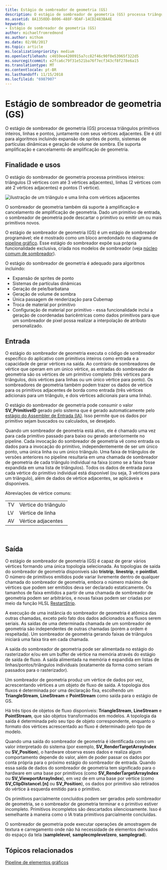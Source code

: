```yaml
---
title: Estágio de sombreador de geometria (GS)
description: O estágio de sombreador de geometria (GS) processa triângulos primitivos inteiros, linhas e pontos, juntamente com seus vértices adjacentes.
ms.assetid: 8A1350DD-B006-488F-9DAF-14CD2483BA4E
keywords:
- Estágio de sombreador de geometria (GS)
author: michaelfromredmond
ms.author: mithom
ms.date: 02/08/2017
ms.topic: article
ms.localizationpriority: medium
ms.openlocfilehash: c4659ee4200915a7cc82f46c90f0e53965f322d5
ms.sourcegitcommit: e2fca6c79f31e521ba76f7ecf343cf8f278e6a15
ms.translationtype: MT
ms.contentlocale: pt-BR
ms.lasthandoff: 11/15/2018
ms.locfileid: "6987907"
---
```

# <a name="geometry-shader-gs-stage"></a>Estágio de sombreador de geometria (GS)


O estágio de sombreador de geometria (GS) processa triângulos primitivos inteiros, linhas e pontos, juntamente com seus vértices adjacentes. Ele é útil para algoritmos incluindo expansão de sprites de ponto, sistemas de partículas dinâmicas e geração de volume de sombra. Ele suporta amplificação e cancelamento de amplificação de geometria.

## <a name="span-idpurposeandusesspanspan-idpurposeandusesspanspan-idpurposeandusesspanpurpose-and-uses"></a><span id="Purpose_and_uses"></span><span id="purpose_and_uses"></span><span id="PURPOSE_AND_USES"></span>Finalidade e usos


O estágio do sombreador de geometria processa primitivos inteiros: triângulos (3 vértices com até 3 vértices adjacentes), linhas (2 vértices com até 2 vértices adjacentes) e pontos (1 vértice).

![ilustração de um triângulo e uma linha com vértices adjacentes](images/d3d10-gs.png)

O sombreador de geometria também dá suporte à amplificação e cancelamento de amplificação de geometria. Dado um primitivo de entrada, o sombreador de geometria pode descartar o primitivo ou emitir um ou mais primitivos novos.

O estágio de sombreador de geometria (GS) é um estágio de sombreador programável; ele é mostrado como um bloco arredondado no diagrama de [pipeline gráfico](graphics-pipeline.md). Esse estágio do sombreador expõe sua própria funcionalidade exclusiva, criada nos modelos de sombreador (veja [núcleo comum de sombreador](https://msdn.microsoft.com/library/windows/desktop/bb509580)).

O estágio do sombreador de geometria é adequado para algoritmos incluindo:

-   Expansão de sprites de ponto
-   Sistemas de partículas dinâmicas
-   Geração de pele/barbatana
-   Geração de volume de sombra
-   Única passagem de renderização para Cubemap
-   Troca de material por primitivo
-   Configuração de material por primitivo - essa funcionalidade inclui a geração de coordenadas baricêntricas como dados primitivos para que um sombreador de pixel possa realizar a interpolação de atributo personalizado.

## <a name="span-idinputspanspan-idinputspanspan-idinputspaninput"></a><span id="Input"></span><span id="input"></span><span id="INPUT"></span>Entrada


O estágio do sombreador de geometria executa o código de sombreador específico do aplicativo com primitivos inteiros como entrada e a capacidade de gerar vértices na saída. Ao contrário de sombreadores de vértice que operam em um único vértice, as entradas do sombreador de geometria são os vértices de um primitivo completo (três vértices para triângulos, dois vértices para linhas ou um único vértice para ponto). Os sombreadores de geometria também podem trazer os dados de vértice para os primitivos adjacentes de borda como entrada (três vértices adicionais para um triângulo, e dois vértices adicionais para uma linha).

O estágio do sombreador de geometria pode consumir o valor **SV\_PrimitiveID** gerado pelo sistema que é gerado automaticamente pelo [estágio do Assembler de Entrada (IA)](input-assembler-stage--ia-.md). Isso permite que os dados por primitivo sejam buscados ou calculados, se desejado.

Quando um sombreador de geometria está ativo, ele é chamado uma vez para cada primitivo passado para baixo ou gerado anteriormente no pipeline. Cada invocação do sombreador de geometria vê como entrada os dados para a invocação do primitivo, independentemente de ser um único ponto, uma única linha ou um único triângulo. Uma faixa de triângulos de versões anteriores no pipeline resultaria em uma chamada de sombreador de geometria de cada triângulo individual na faixa (como se a faixa fosse expandida em uma lista de triângulos). Todos os dados de entrada para cada vértice do primitivo individual está disponível (ou seja, 3 vértices para um triângulo), além de dados de vértice adjacentes, se aplicáveis e disponíveis.

Abreviações de vértice comuns:

|     |                 |
|-----|-----------------|
| TV  | Vértice do triângulo |
| LV  | Vértice de linha     |
| AV  | Vértice adjacentes |

 

## <a name="span-idoutputspanspan-idoutputspanspan-idoutputspanoutput"></a><span id="Output"></span><span id="output"></span><span id="OUTPUT"></span>Saída


O estágio de sombreador de geometria (GS) é capaz de gerar vários vértices formando uma única topologia selecionada. As topologias de saída do sombreador de geometria disponíveis são **tristrip**, **linestrip**, e **pointlist**. O número de primitivos emitidos pode variar livremente dentro de qualquer chamada do sombreador de geometria, embora o número máximo de vértices que podem ser emitidos deva ser declarado estaticamente. Os tamanhos de faixa emitidos a partir de uma chamada de sombreador de geometria podem ser arbitrários, e novas faixas podem ser criadas por meio da função HLSL [RestartStrip](https://msdn.microsoft.com/library/windows/desktop/bb509660).

A execução de uma instância do sombreador de geometria é atômica das outras chamadas, exceto pelo fato dos dados adicionados aos fluxos serem seriais. As saídas de uma determinada chamada de um sombreador de geometria são independentes de outras chamadas (porém a ordem é respeitada). Um sombreador de geometria gerando faixas de triângulos iniciará uma faixa tira em cada chamada.

A saída do sombreador de geometria pode ser alimentada no estágio do rasterizador e/ou em um buffer de vértice na memória através do estágio de saída de fluxo. A saída alimentada na memória é expandida em listas de linhas/pontos/triângulos individuais (exatamente da forma como seriam passados para o rasterizador).

Um sombreador de geometria produz um vértice de dados por vez, acrescentando vértices a um objeto de fluxo de saída. A topologia dos fluxos é determinada por uma declaração fixa, escolhendo um **TriangleStream**, **LineStream** e **PointStream** como saída para o estágio de GS.

Há três tipos de objetos de fluxo disponíveis: **TriangleStream**, **LineStream** e **PointStream**, que são objetos transformados em modelos. A topologia da saída é determinada pelo seu tipo de objeto correspondente, enquanto o formato dos vértices acrescentado ao fluxo é determinado pelo tipo de modelo.

Quando uma saída do sombreador de geometria é identificada como um valor interpretado do sistema (por exemplo, **SV\_RenderTargetArrayIndex** ou **SV\_Position**), o hardware observa esses dados e realiza algum comportamento depende do valor, além de poder passar os dados por conta própria para o próximo estágio do sombreador de entrada. Quando essa saída de dados do sombreador de geometria tem significado para o hardware em uma base por primitivos (como **SV\_RenderTargetArrayIndex** ou **SV\_ViewportArrayIndex**), em vez de em uma base por vértice (como **SV\_ClipDistance\ [n\]** ou **SV\_Position**), os dados por primitivo são retirados do vértice à esquerda emitido para o primitivo.

Os primitivos parcialmente concluídos podem ser gerados pelo sombreador de geometria, se o sombreador de geometria terminar e o primitivo estiver incompleto. Primitivos incompletos são descartados silenciosamente. Isso é semelhante à maneira como o IA trata primitivos parcialmente concluídas.

O sombreador de geometria pode executar operações de amostragem de textura e carregamento onde não há necessidade de elementos derivados do espaço da tela (**samplelevel**, **samplecmplevelzero**, **samplegrad**).

## <a name="span-idrelated-topicsspanrelated-topics"></a><span id="related-topics"></span>Tópicos relacionados


[Pipeline de elementos gráficos](graphics-pipeline.md)

 

 




